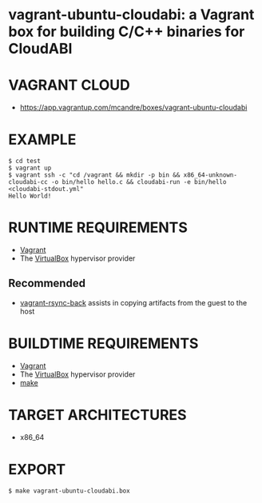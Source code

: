 # vagrant-ubuntu-cloudabi: a Vagrant box for building C/C++ binaries for CloudABI

# VAGRANT CLOUD

* https://app.vagrantup.com/mcandre/boxes/vagrant-ubuntu-cloudabi

# EXAMPLE

```console
$ cd test
$ vagrant up
$ vagrant ssh -c "cd /vagrant && mkdir -p bin && x86_64-unknown-cloudabi-cc -o bin/hello hello.c && cloudabi-run -e bin/hello <cloudabi-stdout.yml"
Hello World!
```

# RUNTIME REQUIREMENTS

* [Vagrant](https://www.vagrantup.com)
* The [VirtualBox](https://www.virtualbox.org) hypervisor provider

## Recommended

* [vagrant-rsync-back](https://github.com/smerrill/vagrant-rsync-back) assists in copying artifacts from the guest to the host

# BUILDTIME REQUIREMENTS

* [Vagrant](https://www.vagrantup.com)
* The [VirtualBox](https://www.virtualbox.org) hypervisor provider
* [make](https://www.gnu.org/software/make/)

# TARGET ARCHITECTURES

* x86_64

# EXPORT

```console
$ make vagrant-ubuntu-cloudabi.box
```
